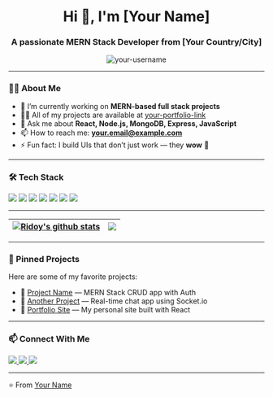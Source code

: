 <h1 align="center">Hi 👋, I'm [Your Name]</h1>
<h3 align="center">A passionate MERN Stack Developer from [Your Country/City]</h3>

<p align="center">
  <img src="https://komarev.com/ghpvc/?username=your-username&label=Profile%20views&color=0e75b6&style=flat" alt="your-username" />
</p>

---

### 🧑‍💻 About Me

- 🌱 I’m currently working on **MERN-based full stack projects**
- 👨‍💻 All of my projects are available at [your-portfolio-link](https://your-portfolio.com)
- 💬 Ask me about **React, Node.js, MongoDB, Express, JavaScript**
- 📫 How to reach me: **your.email@example.com**
- ⚡ Fun fact: I build UIs that don’t just work — they **wow** 🤩

---

### 🛠️ Tech Stack

<p align="left">
  <img src="https://img.shields.io/badge/MongoDB-4EA94B?style=for-the-badge&logo=mongodb&logoColor=white"/>
  <img src="https://img.shields.io/badge/Express.js-000000?style=for-the-badge&logo=express&logoColor=white"/>
  <img src="https://img.shields.io/badge/React-61DAFB?style=for-the-badge&logo=react&logoColor=black"/>
  <img src="https://img.shields.io/badge/Node.js-339933?style=for-the-badge&logo=nodedotjs&logoColor=white"/>
  <img src="https://img.shields.io/badge/JavaScript-F7DF1E?style=for-the-badge&logo=javascript&logoColor=black"/>
  <img src="https://img.shields.io/badge/Git-F05032?style=for-the-badge&logo=git&logoColor=white"/>
  <img src="https://img.shields.io/badge/VS%20Code-0078D4?style=for-the-badge&logo=visual-studio-code&logoColor=white"/>
</p>

---   


| <a href="https://github.com/redoy49/github-readme-stats"><img align="center" src="https://github-readme-stats.vercel.app/api?username=redoy49&show_icons=true&include_all_commits=true&theme=buefy&hide_border=true" alt="Ridoy's github stats" /></a> | <a href="https://github.com/redoy49/github-readme-stats"><img align="center" src="https://github-readme-stats.vercel.app/api/top-langs/?username=redoy49&layout=compact&theme=buefy&hide_border=true" /></a> |
| ------------- | ------------- |

---

### 📌 Pinned Projects

Here are some of my favorite projects:

- 🔗 [Project Name](https://github.com/your-username/project-name) — MERN Stack CRUD app with Auth
- 🔗 [Another Project](https://github.com/your-username/project-name) — Real-time chat app using Socket.io
- 🔗 [Portfolio Site](https://github.com/your-username/portfolio) — My personal site built with React

---

### 📫 Connect With Me

<p align="left">
  <a href="https://linkedin.com/in/your-linkedin" target="_blank">
    <img src="https://img.shields.io/badge/LinkedIn-0077B5?style=for-the-badge&logo=linkedin&logoColor=white"/>
  </a>
  <a href="mailto:your.email@example.com">
    <img src="https://img.shields.io/badge/Gmail-D14836?style=for-the-badge&logo=gmail&logoColor=white"/>
  </a>
  <a href="https://your-portfolio.com" target="_blank">
    <img src="https://img.shields.io/badge/Portfolio-000000?style=for-the-badge&logo=firefox&logoColor=white"/>
  </a>
</p>

---

⭐️ From [Your Name](https://github.com/your-username)
